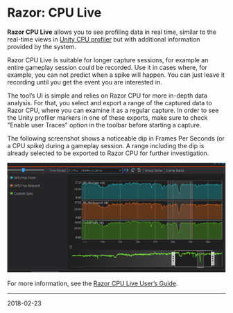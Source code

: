 # Razor: CPU Live

**Razor CPU Live** allows you to see profiling data in real time, similar to the real-time views in [Unity CPU profiler](ProfilerCPU) but with additional information provided by the system.

Razor CPU Live is suitable for longer capture sessions, for example an entire gameplay session could be recorded. Use it in cases where, for example, you can not predict when a spike will happen. You can just leave it recording until you get the event you are interested in.

The tool’s UI is simple and relies on Razor CPU for more in-depth data analysis. For that, you select and export a range of the captured data to Razor CPU, where you can examine it as a regular capture. In order to see the Unity profiler markers in one of these exports, make sure to check "Enable user Traces" option in the toolbar before starting a capture. 

The following screenshot shows a noticeable dip in Frames Per Seconds (or a CPU spike) during a gameplay session. A range including the dip is already selected to be exported to Razor CPU for further investigation. 

![](../uploads/Main/PS4ProfilingWithRazor-CPULive-0.png)

For more information, see the [Razor CPU Live User’s Guide](https://ps4.siedev.net/resources/documents/SDK/5.000/Razor_Live-Users_Guide/__document_toc.html).

---

<span class="page-edit"> 2018-02-23  <!-- include IncludeTextAmendPageNoEdit --></span>